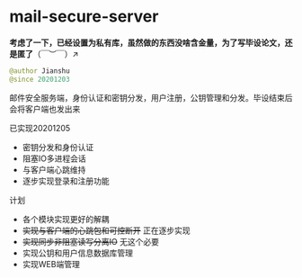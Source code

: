 # mail-secure-server

**考虑了一下，已经设置为私有库，虽然做的东西没啥含金量，为了写毕设论文，还是匿了**（￣︶￣）↗　

```java
@author Jianshu
@since 20201203

```

邮件安全服务端，身份认证和密钥分发，用户注册，公钥管理和分发。毕设结束后会将客户端也发出来

已实现20201205

- 密钥分发和身份认证
- 阻塞IO多进程会话
- 与客户端心跳维持
- 逐步实现登录和注册功能

计划

- 各个模块实现更好的解耦
- ~~实现与客户端的心跳包和可控断开~~   正在逐步实现
- ~~实现同步非阻塞读写分离IO~~   无这个必要
- 实现公钥和用户信息数据库管理
- 实现WEB端管理
